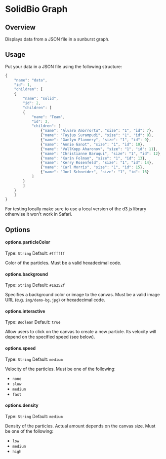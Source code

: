 # SolidBio Graph

## Overview

Displays data from a JSON file in a sunburst graph.

## Usage

Put your data in a JSON file using the following structure:

```js
{
	"name": "data",
	"id": 1,
	"children": [
	{
		"name": "solid",
		"id": 2,
		"children": [
		{
			"name": "Team",
			"id": 3,
			"children": [
				{"name": "Alvaro Amorrortu", "size": "1", "id": 7},
				{"name": "Tayjus Surampudi", "size": "1", "id": 8},
				{"name": "Gaelyn Flannery", "size": "1", "id": 9},
				{"name": "Annie Ganot", "size": "1", "id": 10},
				{"name": "VallKopp Aharonov", "size": "1", "id": 11},
				{"name": "Christianne Baruqui", "size": "1", "id": 12},
				{"name": "Karin Folman", "size": "1", "id": 13},
				{"name": "Kerry Rosenfeld", "size": "1", "id": 14},
				{"name": "Carl Morris", "size": "1", "id": 15},
				{"name": "Joel Schneider", "size": "1", "id": 16}
			]
		}
		]
	}
	]
}
```

For testing locally make sure to use a local version of the d3.js library otherwise it won't work in Safari.



## Options

#### options.particleColor

Type: `String`
Default: `#ffffff`

Color of the particles. Must be a valid hexadecimal code.

#### options.background

Type: `String`
Default: `#1a252f`

Specifies a background color or image to the canvas. Must be a valid image URL (e.g. `img/demo-bg.jpg`) or hexadecimal code.

#### options.interactive

Type: `Boolean`
Default: `true`

Allow users to click on the canvas to create a new particle. Its velocity will depend on the specified speed (see below).

#### options.speed

Type: `String`
Default: `medium`

Velocity of the particles. Must be one of the following:

* `none`
* `slow`
* `medium`
* `fast`

#### options.density

Type: `String`
Default: `medium`

Density of the particles. Actual amount depends on the canvas size. Must be one of the following:

* `low`
* `medium`
* `high`